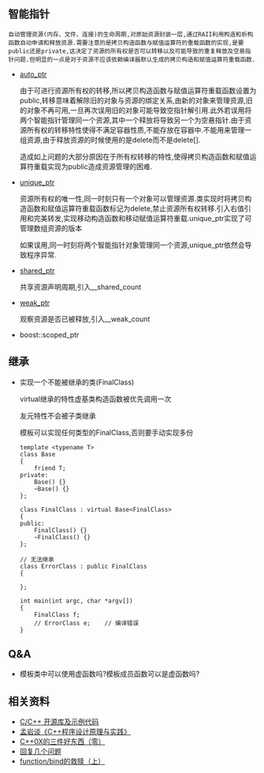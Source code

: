 
##   智能指针

    自动管理资源(内存、文件、连接)的生命周期,对原始资源封装一层,通过RAII利用构造和析构函数自动申请和释放资源.需要注意的是拷贝构造函数与赋值运算符的重载函数的实现,是要public还是private,这决定了资源的所有权是否可以转移以及可能导致的重复释放及空悬指针问题.但明显的一点是对于资源不应该依赖编译器默认生成的拷贝构造和赋值运算符重载函数.

+   [auto_ptr](https://github.com/96189/xteam/blob/master/%E5%BC%80%E6%BA%90/STL/4.8.2/backward/auto_ptr.h)
        
    由于可进行资源所有权的转移,所以拷贝构造函数与赋值运算符重载函数设置为public,转移意味着解除旧的对象与资源的绑定关系,由新的对象来管理资源,旧的对象不再可用,一旦再次误用旧的对象可能导致空指针解引用.此外若误用将两个智能指针管理同一个资源,其中一个释放将导致另一个为空悬指针.由于资源所有权的转移特性使得不满足容器性质,不能存放在容器中.不能用来管理一组资源,由于释放资源的时候使用的是delete而不是delete[].

    造成如上问题的大部分原因在于所有权转移的特性,使得拷贝构造函数和赋值运算符重载实现为public造成资源管理的困难.

+   [unique_ptr](https://github.com/96189/xteam/blob/master/%E5%BC%80%E6%BA%90/STL/4.8.2/bits/unique_ptr.h)

    资源所有权的唯一性,同一时刻只有一个对象可以管理资源.类实现时将拷贝构造函数和赋值运算符重载函数标记为delete,禁止资源所有权转移.引入右值引用和完美转发,实现移动构造函数和移动赋值运算符重载.unique_ptr实现了可管理数组资源的版本

    如果误用,同一时刻将两个智能指针对象管理同一个资源,unique_ptr依然会导致程序异常.

+   [shared_ptr](https://github.com/96189/xteam/blob/master/%E5%BC%80%E6%BA%90/STL/4.8.2/bits/shared_ptr_base.h)

    共享资源声明周期,引入__shared_count

+   [weak_ptr](https://github.com/96189/xteam/blob/master/%E5%BC%80%E6%BA%90/STL/4.8.2/bits/shared_ptr_base.h)

    观察资源是否已被释放,引入__weak_count

+   boost::scoped_ptr

## 继承
+   实现一个不能被继承的类(FinalClass)

    virtual继承的特性虚基类构造函数被优先调用一次
    
    友元特性不会被子类继承

    模板可以实现任何类型的FinalClass,否则要手动实现多份

    ```
    template <typename T>
    class Base
    {
        friend T;
    private:
        Base() {}
        ~Base() {}
    };

    class FinalClass : virtual Base<FinalClass>
    {
    public:
        FinalClass() {}
        ~FinalClass() {}
    };

    // 无法继承 
    class ErrorClass : public FinalClass
    {

    };

    int main(int argc, char *argv[]) 
    {
        FinalClass f;
        // ErrorClass e;    // 编译错误
    }
    ```

##  Q&A
+   模板类中可以使用虚函数吗?模板成员函数可以是虚函数吗?

## 相关资料
+   [C/C++ 开源库及示例代码](https://github.com/programthink/opensource/blob/master/libs/cpp.wiki)
+   [孟岩谈《C++程序设计原理与实践》](https://blog.csdn.net/hzbooks/article/details/5767169)
+   [C++0X的三件好东西（零）](https://blog.csdn.net/myan/article/details/5877305)
+   [回复几个问题](https://blog.csdn.net/myan/article/details/5884695)
+   [function/bind的救赎（上）](https://blog.csdn.net/myan/article/details/5928531)

